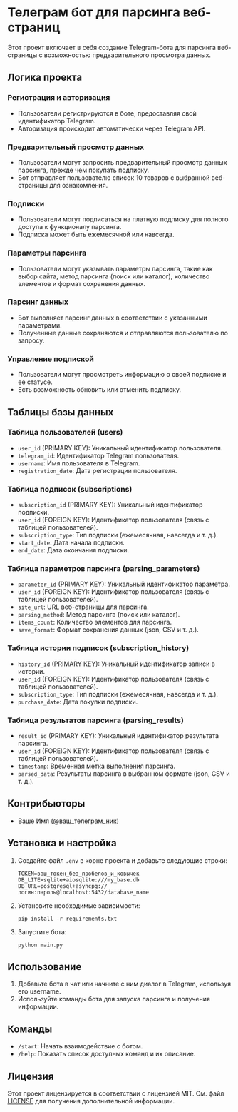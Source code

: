 # Телеграм бот для парсинга веб-страниц

Этот проект включает в себя создание Telegram-бота для парсинга веб-страницы с возможностью предварительного просмотра данных.

## Логика проекта

### Регистрация и авторизация

- Пользователи регистрируются в боте, предоставляя свой идентификатор Telegram.
- Авторизация происходит автоматически через Telegram API.

### Предварительный просмотр данных

- Пользователи могут запросить предварительный просмотр данных парсинга, прежде чем покупать подписку.
- Бот отправляет пользователю список 10 товаров с выбранной веб-страницы для ознакомления.

### Подписки

- Пользователи могут подписаться на платную подписку для полного доступа к функционалу парсинга.
- Подписка может быть ежемесячной или навсегда.

### Параметры парсинга

- Пользователи могут указывать параметры парсинга, такие как выбор сайта, метод парсинга (поиск или каталог), количество элементов и формат сохранения данных.

### Парсинг данных

- Бот выполняет парсинг данных в соответствии с указанными параметрами.
- Полученные данные сохраняются и отправляются пользователю по запросу.

### Управление подпиской

- Пользователи могут просмотреть информацию о своей подписке и ее статусе.
- Есть возможность обновить или отменить подписку.

## Таблицы базы данных

### Таблица пользователей (users)

- `user_id` (PRIMARY KEY): Уникальный идентификатор пользователя.
- `telegram_id`: Идентификатор Telegram пользователя.
- `username`: Имя пользователя в Telegram.
- `registration_date`: Дата регистрации пользователя.

### Таблица подписок (subscriptions)

- `subscription_id` (PRIMARY KEY): Уникальный идентификатор подписки.
- `user_id` (FOREIGN KEY): Идентификатор пользователя (связь с таблицей пользователей).
- `subscription_type`: Тип подписки (ежемесячная, навсегда и т. д.).
- `start_date`: Дата начала подписки.
- `end_date`: Дата окончания подписки.

### Таблица параметров парсинга (parsing_parameters)

- `parameter_id` (PRIMARY KEY): Уникальный идентификатор параметра.
- `user_id` (FOREIGN KEY): Идентификатор пользователя (связь с таблицей пользователей).
- `site_url`: URL веб-страницы для парсинга.
- `parsing_method`: Метод парсинга (поиск или каталог).
- `items_count`: Количество элементов для парсинга.
- `save_format`: Формат сохранения данных (json, CSV и т. д.).

### Таблица истории подписок (subscription_history)

- `history_id` (PRIMARY KEY): Уникальный идентификатор записи в истории.
- `user_id` (FOREIGN KEY): Идентификатор пользователя (связь с таблицей пользователей).
- `subscription_type`: Тип подписки (ежемесячная, навсегда и т. д.).
- `purchase_date`: Дата покупки подписки.

### Таблица результатов парсинга (parsing_results)

- `result_id` (PRIMARY KEY): Уникальный идентификатор результата парсинга.
- `user_id` (FOREIGN KEY): Идентификатор пользователя (связь с таблицей пользователей).
- `timestamp`: Временная метка выполнения парсинга.
- `parsed_data`: Результаты парсинга в выбранном формате (json, CSV и т. д.).

## Контрибьюторы

- Ваше Имя (@ваш_телеграм_ник)


## Установка и настройка

1. Создайте файл `.env` в корне проекта и добавьте следующие строки:

    ```dotenv
    TOKEN=ваш_токен_без_пробелов_и_ковычек
    DB_LITE=sqlite+aiosqlite:///my_base.db
    DB_URL=postgresql+asyncpg://логин:пароль@localhost:5432/database_name
    ```

2. Установите необходимые зависимости:

    ```
    pip install -r requirements.txt
    ```

3. Запустите бота:

    ```
    python main.py
    ```
## Использование

1. Добавьте бота в чат или начните с ним диалог в Telegram, используя его username.
2. Используйте команды бота для запуска парсинга и получения информации.

## Команды

- `/start`: Начать взаимодействие с ботом.
- `/help`: Показать список доступных команд и их описание.

## Лицензия

Этот проект лицензируется в соответствии с лицензией MIT. См. файл [LICENSE](LICENSE) для получения дополнительной информации.
